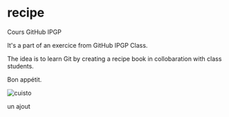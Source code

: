 # recipe
Cours GitHub IPGP

It's a part of an exercice from GitHub IPGP Class.

The idea is to learn Git by creating a recipe book in collobaration with class students.

Bon appétit.

![cuisto](https://encrypted-tbn0.gstatic.com/images?q=tbn:ANd9GcR7fWui5McDE5lyK9cuur0ws0ZY95VJSrfDUaQVDJ3bfaUJfmmOKw)


un ajout
